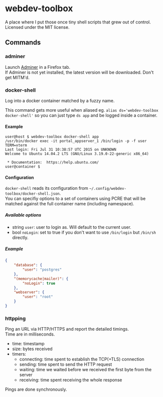 # webdev-toolbox
A place where I put those once tiny shell scripts that grew out of control.  
Licensed under the MIT license.

## Commands

### adminer
Launch [Adminer](https://github.com/vrana/adminer) in a Firefox tab.  
If Adminer is not yet installed, the latest version will be downloaded. Don't
get MITM'd.

### docker-shell
Log into a docker container matched by a fuzzy name.

This command gets more useful when aliased eg. `alias ds='webdev-toolbox
docker-shell'` so you can just type `ds app` and be logged inside a container.

#### Example
```shell
user@host $ webdev-toolbox docker-shell app
/usr/bin/docker exec -it portal_appserver_1 /bin/login -p -f user TERM=xterm
Last login: Fri Jul 31 10:38:57 UTC 2015 on UNKNOWN
Welcome to Ubuntu 14.04.2 LTS (GNU/Linux 3.19.0-22-generic x86_64)

 * Documentation:  https://help.ubuntu.com/
user@container $
```

#### Configuration
`docker-shell` reads its configuration from `~/.config/webdev-toolbox/docker-shell.json`.  
You can specifiy options to a set of containers using PCRE that will be matched
against the full container name (including namespace).

##### Available options
  * string `user`: user to login as. Will default to the current user.
  * bool `noLogin`: set to true if you don't want to use `/bin/login` but
    `/bin/sh` directly.

##### Example
```json
{
    "database": {
        "user": "postgres"
    },
    "(memorycache|mailer)": {
        "noLogin": true
    },
    "webserver": {
        "user": "root"
    }
}
```

### httpping
Ping an URL via HTTP/HTTPS and report the detailed timings.  
Time are in milliseconds.

  * time: timestamp
  * size: bytes received
  * timers:
    * connecting: time spent to establish the TCP(+TLS) connection
    * sending: time spent to send the HTTP request
    * waiting: time we waited before we received the first byte from the server
    * receiving: time spent receiving the whole response

Pings are done synchronously.
